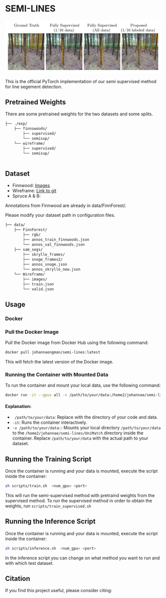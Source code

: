 # SEMI-LINES

![Header Image](/images/header.png)

This is the official PyTorch implementation of our semi supervised method for line segement detection. 

## Pretrained Weights

There are some pretrained weights for the two datasets and some splits.

```
├── ./exp/
    ├── finnswoods/
        ├── supervised/
        └── semisup/
    └── wireframe/
        ├── supervised/
        └── semisup/
     
```

## Dataset

- Finnwood: [Images](https://github.com/juanb09111/FinnForest)
- Wireframe: [Link to git](https://github.com/huangkuns/wireframe) 
- Spruce A & B:

Annotations from Finnwood are already in data/FinnForest/.

Please modify your dataset path in configuration files.


```
├── data/
    ├── FinnForest/
        ├── rgb/
        ├── annos_train_finnwoods.json
        └── annos_val_finnwoods.json
    ├── sam_segs/
        ├── skrylle_frames/
        ├── snoge_frames2/
        ├── annos_snoge.json
        └── annos_skrylle_new.json
    └── Wireframe/
        ├── images/
        ├── train.json
        └── valid.json
```

## Usage

### Docker

### Pull the Docker Image

Pull the Docker image from Docker Hub using the following command:

```bash
docker pull johannaengman/semi-lines:latest
```

This will fetch the latest version of the Docker image.

### Running the Container with Mounted Data

To run the container and mount your local data, use the following command:

```bash
docker run -it --gpus all -v /path/to/your/data:/home2/johannae/semi-lines/UniMatch johannaengman/semi-lines:latest
```

#### Explanation:
- ` /path/to/your/data`: Replace with the directory of your code and data. 
- `-it`: Runs the container interactively.
- `-v /path/to/your/data:`: Mounts your local directory `/path/to/your/data` to the `/home2/johannae/semi-lines/UniMatch` directory inside the container. Replace `/path/to/your/data` with the actual path to your dataset.

## Running the Training Script

Once the container is running and your data is mounted, execute the script inside the container:

```bash
sh scripts/train.sh  <num_gpu> <port>
```

This will run the semi-supervised method with pretraind weights from the supervised method. To run the supervised method in order to obtain the weights, run `scripts/train_supervised.sh`

## Running the Inference Script

Once the container is running and your data is mounted, execute the script inside the container:

```bash
sh scripts/inference.sh  <num_gpu> <port>
```

In the inference script you can change on what method you want to run and with which test dataset.

## Citation

If you find this project useful, please consider citing:

```bibtex

```

